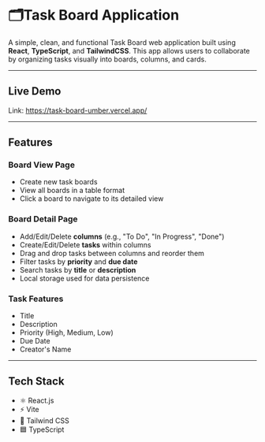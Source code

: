 # 🗂Task Board Application

A simple, clean, and functional Task Board web application built using **React**, **TypeScript**, and **TailwindCSS**. This app allows users to collaborate by organizing tasks visually into boards, columns, and cards.

---

## Live Demo

Link: https://task-board-umber.vercel.app/ 

---

## Features

### Board View Page
- Create new task boards
- View all boards in a table format
- Click a board to navigate to its detailed view

### Board Detail Page
- Add/Edit/Delete **columns** (e.g., "To Do", "In Progress", "Done")
- Create/Edit/Delete **tasks** within columns
- Drag and drop tasks between columns and reorder them
- Filter tasks by **priority** and **due date**
- Search tasks by **title** or **description**
- Local storage used for data persistence

### Task Features
- Title
- Description
- Priority (High, Medium, Low)
- Due Date
- Creator's Name

---

## Tech Stack

- ⚛️ React.js
- ⚡ Vite
- 💅 Tailwind CSS
- 🟦 TypeScript 

